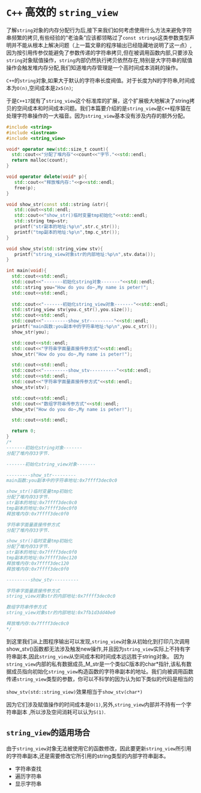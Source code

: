 # `C++` 高效的 `string_view`

了解`string`对象的内存分配行为后,接下来我们如何考虑使用什么方法来避免字符串频繁的拷贝,有些经验的“老油条”应该都领略过了`const string&`这类参数类型声明并不能从根本上解决问题（上一篇文章的程序输出已经隐藏地说明了这一点）,因为按引用传参仅能避免了参数传递的字符串拷贝,但在被调用函数内部,只要涉及`string`对象赋值操作，`string`内部仍然执行拷贝依然存在,特别是大字符串的赋值操作会触发堆内存分配,我们知道堆内存管理是一个高时间成本消耗的操作。

`C++`的`string`对象,如果大于默认的字符串长度阀值。对于长度为N的字符串,时间成本为`O(n)`,空间成本是`2xS(n)`;

于是`C++17`就有了`string_view`这个标准库的扩展，这个扩展极大地解决了string拷贝的空间成本和时间成本问题。我们本篇要介绍的是`string_view`是`C++`程序猿在处理字符串操作的一大福音。因为`string_view`基本没有涉及内存的额外分配。

```C++
#include <string>
#include <iostream>
#include <string_view>

void* operator new(std::size_t count){
  std::cout<<"分配了堆内存"<<count<<"字节."<<std::endl;
  return malloc(count);
}

void operator delete(void* p){
   std::cout<<"释放堆内存:"<<p<<std::endl;
   free(p);
}

void show_str(const std::string &str){
   std::cout<<std::endl;
   std::cout<<"show_str()临时变量tmp初始化"<<std::endl;
   std::string tmp=str;
   printf("str副本的地址:%p\n",str.c_str());
   printf("tmp副本的地址:%p\n",tmp.c_str());
}

void show_stv(std::string_view stv){
   printf("string_view对象str的内部地址:%p\n",stv.data());
}

int main(void){
  std::cout<<std::endl;
  std::cout<<"-------初始化string对象-------"<<std::endl;
  std::string you="How do you do~,My name is peter!";
  std::cout<<std::endl;
  
  std::cout<<"-------初始化string_view对象-------"<<std::endl;
  std::string_view stv(you.c_str(),you.size());
  std::cout<<std::endl;
  std::cout<<"---------show_str---------"<<std::endl;
  printf("main函数:you副本中的字符串地址:%p\n",you.c_str());
  show_str(you);

  std::cout<<std::endl;
  std::cout<<"字符串字面量直接传参方式"<<std::endl;
  show_str("How do you do~,My name is peter!");

  std::cout<<std::endl;
  std::cout<<"---------show_stv----------"<<std::endl;
  std::cout<<std::endl;
  std::cout<<"字符串字面量直接传参方式"<<std::endl;
  show_stv(stv);

  std::cout<<std::endl;
  std::cout<<"数组字符串传参方式"<<std::endl;
  show_stv("How do you do~,My name is peter!");

  std::cout<<std::endl;

  return 0; 
}
/*
-------初始化string对象-------
分配了堆内存33字节.

-------初始化string_view对象-------

---------show_str---------
main函数:you副本中的字符串地址:0x7ffff3dec0c0

show_str()临时变量tmp初始化
分配了堆内存33字节.
str副本的地址:0x7ffff3dec0c0
tmp副本的地址:0x7ffff3dec0f0
释放堆内存:0x7ffff3dec0f0

字符串字面量直接传参方式
分配了堆内存33字节.

show_str()临时变量tmp初始化
分配了堆内存33字节.
str副本的地址:0x7ffff3dec0f0
tmp副本的地址:0x7ffff3dec120
释放堆内存:0x7ffff3dec120
释放堆内存:0x7ffff3dec0f0

---------show_stv----------

字符串字面量直接传参方式
string_view对象str的内部地址:0x7ffff3dec0c0

数组字符串传参方式
string_view对象str的内部地址:0x7fb1d3dd40e0

释放堆内存:0x7ffff3dec0c0
*/
```

到这里我们从上图程序输出可以发现,`string_view`对象从初始化到打印几次调用show_stv()函数都无法涉及触发new操作,并且因为`string_view`实际上不持有字符串副本,因此`string_view`从空间成本和时间成本远远胜于string对象。
因为`string_view`内部的私有数据成员_M_str是一个类似C版本的char*指针,该私有数据成员指向初始化`string_view`构造函数的字符串副本的地址。我们向被调用函数传递`string_view`类型的参数，你可以不科学的因为认为如下类似的代码是相当的

`show_stv(std::string_view)`效果相当于`show_stv(char*)`  

因为它们涉及赋值操作的时间成本是`O(1)`,另外,`string_view`内部并不持有一个字符串副本 ,所以涉及空间消耗可以认为`S(1)`.

## `string_view`的适用场合

由于`string_view`对象无法被使用它的函数修改，因此要更新`string_view`所引用的字符串副本,还是需要修改它所引用的string类型的内部字符串副本。

- 字符串查找
- 遍历字符串
- 显示字符串
